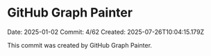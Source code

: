 # GitHub Graph Painter

Date: 2025-01-02
Commit: 4/62
Created: 2025-07-26T10:04:15.179Z

This commit was created by GitHub Graph Painter.
